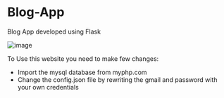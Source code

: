# Blog-App

Blog App developed using Flask

![image](https://user-images.githubusercontent.com/87338055/146002976-af41f9d6-5473-48bf-bc35-3e3cc974a5ab.png)

To Use this website you need to make few changes:
- Import the mysql database from myphp.com
- Change the config.json file by rewriting the gmail and password with your own credentials
